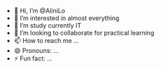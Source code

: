 - 👋 Hi, I’m @AliniLo
- 👀 I’m interested in almost everything
- 🌱 I’m study currently IT
- 💞️ I’m looking to collaborate for practical learning
- 📫 How to reach me ...
- 😄 Pronouns: ...
- ⚡ Fun fact: ...

<!---
AliniLo/AliniLo is a ✨ special ✨ repository because its `README.md` (this file) appears on your GitHub profile.
You can click the Preview link to take a look at your changes.
--->
